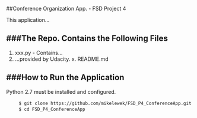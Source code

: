 ##Conference Organization App. - FSD Project 4

This application...

###The Repo. Contains the Following Files
-------------------------------------
 1. xxx.py - Contains...
 2. ...provided by Udacity.
 x. README.md

###How to Run the Application
-------------------------
<p>Python 2.7 must be installed and configured.</p>

<pre>
	<code>$ git clone https://github.com/mikelewek/FSD_P4_ConferenceApp.git</code>
	<code>$ cd FSD_P4_ConferenceApp</code>
</pre>



